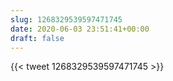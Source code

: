 ```yaml
---
slug: 1268329539597471745
date: 2020-06-03 23:51:41+00:00
draft: false
---
```


{{< tweet 1268329539597471745 >}}
